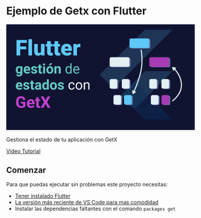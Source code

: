 # Ejemplo de Getx con Flutter
![Ejemplo de Getx con Flutter](https://github.com/manudevcode/getx_example/blob/master/image.png?raw=true)

Gestiona el estado de tu aplicación con GetX 


[Video Tutorial](https://youtu.be/2gNQgaUbJ54)

## Comenzar

Para que puedas ejecutar sin problemas este proyecto necesitas: 

- [Tener instalado Flutter](https://flutter.dev/docs/get-started/install)
- [La versión más reciente de VS Code para mas comodidad](https://code.visualstudio.com/)
- Instalar las dependencias faltantes con el comando ```packages get```